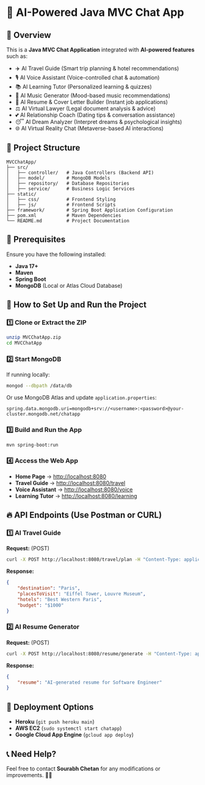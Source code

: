 # 🚀 AI-Powered Java MVC Chat App

## 📌 Overview
This is a **Java MVC Chat Application** integrated with **AI-powered features** such as:
- ✈️ AI Travel Guide (Smart trip planning & hotel recommendations)
- 🎙️ AI Voice Assistant (Voice-controlled chat & automation)
- 📚 AI Learning Tutor (Personalized learning & quizzes)
- 🎵 AI Music Generator (Mood-based music recommendations)
- 📄 AI Resume & Cover Letter Builder (Instant job applications)
- ⚖️ AI Virtual Lawyer (Legal document analysis & advice)
- 💕 AI Relationship Coach (Dating tips & conversation assistance)
- 😴 AI Dream Analyzer (Interpret dreams & psychological insights)
- 🌐 AI Virtual Reality Chat (Metaverse-based AI interactions)

## 📂 Project Structure
```
MVCChatApp/
├── src/
│   ├── controller/   # Java Controllers (Backend API)
│   ├── model/        # MongoDB Models
│   ├── repository/   # Database Repositories
│   ├── service/      # Business Logic Services
├── static/
│   ├── css/          # Frontend Styling
│   ├── js/           # Frontend Scripts
├── framework/        # Spring Boot Application Configuration
├── pom.xml           # Maven Dependencies
└── README.md         # Project Documentation
```

## 🔧 Prerequisites
Ensure you have the following installed:
- **Java 17+**
- **Maven**
- **Spring Boot**
- **MongoDB** (Local or Atlas Cloud Database)

## 🚀 How to Set Up and Run the Project

### 1️⃣ Clone or Extract the ZIP
```sh
unzip MVCChatApp.zip
cd MVCChatApp
```

### 2️⃣ Start MongoDB
If running locally:
```sh
mongod --dbpath /data/db
```
Or use MongoDB Atlas and update `application.properties`:
```properties
spring.data.mongodb.uri=mongodb+srv://<username>:<password>@your-cluster.mongodb.net/chatapp
```

### 3️⃣ Build and Run the App
```sh
mvn spring-boot:run
```

### 4️⃣ Access the Web App
- **Home Page** → [http://localhost:8080](http://localhost:8080)
- **Travel Guide** → [http://localhost:8080/travel](http://localhost:8080/travel)
- **Voice Assistant** → [http://localhost:8080/voice](http://localhost:8080/voice)
- **Learning Tutor** → [http://localhost:8080/learning](http://localhost:8080/learning)

## 🔥 API Endpoints (Use Postman or CURL)

### 1️⃣ AI Travel Guide
**Request:** (POST)
```sh
curl -X POST http://localhost:8080/travel/plan -H "Content-Type: application/json" -d '{"destination": "Paris"}'
```
**Response:**
```json
{
    "destination": "Paris",
    "placesToVisit": "Eiffel Tower, Louvre Museum",
    "hotels": "Best Western Paris",
    "budget": "$1000"
}
```

### 2️⃣ AI Resume Generator
**Request:** (POST)
```sh
curl -X POST http://localhost:8080/resume/generate -H "Content-Type: application/json" -d '{"jobTitle": "Software Engineer"}'
```
**Response:**
```json
{
    "resume": "AI-generated resume for Software Engineer"
}
```

## 📌 Deployment Options
- **Heroku** (`git push heroku main`)
- **AWS EC2** (`sudo systemctl start chatapp`)
- **Google Cloud App Engine** (`gcloud app deploy`)

## 📞 Need Help?
Feel free to contact **Sourabh Chetan** for any modifications or improvements. 🚀🔥
